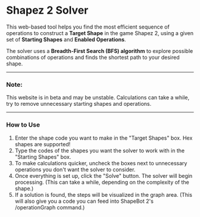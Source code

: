 # Shapez 2 Solver

This web-based tool helps you find the most efficient sequence of operations to construct a **Target Shape** in the game Shapez 2, using a given set of **Starting Shapes** and **Enabled Operations**.

The solver uses a **Breadth-First Search (BFS) algorithm** to explore possible combinations of operations and finds the shortest path to your desired shape.

---

### Note:

This website is in beta and may be unstable. Calculations can take a while, try to remove unnecessary starting shapes and operations.

---

### How to Use

1.  Enter the shape code you want to make in the "Target Shapes" box. Hex shapes are supported!
2.  Type the codes of the shapes you want the solver to work with in the "Starting Shapes" box.
3.  To make calculations quicker, uncheck the boxes next to unnecessary operations you don't want the solver to consider.
4.  Once everything is set up, click the "Solve" button. The solver will begin processing. (This can take a while, depending on the complexity of the shape.)
5.  If a solution is found, the steps will be visualized in the graph area. (This will also give you a code you can feed into ShapeBot 2's /operationGraph command.)